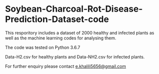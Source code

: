 # Soybean-Charcoal-Rot-Disease-Prediction-Dataset-code

This resporitory includes a dataset of 2000 healthy and infected plants as well as the machine learning codes for analysing them. 

The code was tested on Python 3.6.7

Data-H2.csv for healthy plants and Data-NH2.csv for infected plants.

For further enquiry please contact e.khalili5656@gmail.com
